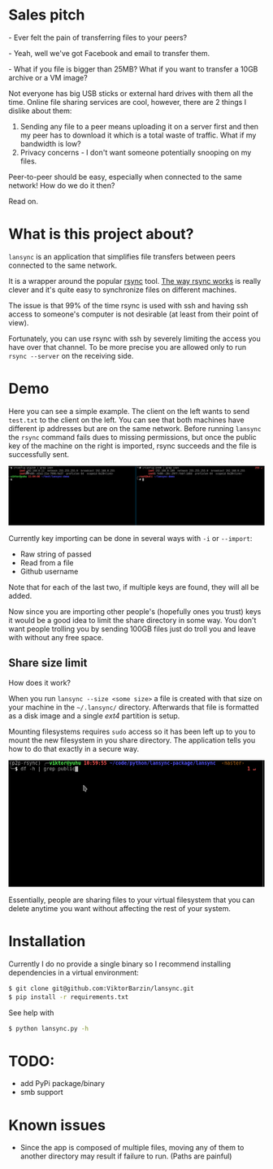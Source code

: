 # Sales pitch

\- Ever felt the pain of transferring files to your peers?

\- Yeah, well we've got Facebook and email to transfer them.

\- What if you file is bigger than 25MB? What if you want to transfer a 10GB archive or a VM image?

Not everyone has big USB sticks or external hard drives with them all the time. Online file sharing services are cool, however, there are 2 things I dislike about them:
1. Sending any file to a peer means uploading it on a server first and then my peer has to download it which is a total waste of traffic. What if my bandwidth is low?
2. Privacy concerns - I don't want someone potentially snooping on my files.

Peer-to-peer should be easy, especially when connected to the same network! How do we do it then?

Read on.

# What is this project about?
`lansync` is an application that simplifies file transfers between peers connected to the same network.

It is a wrapper around the popular [rsync](https://en.wikipedia.org/wiki/Rsync) tool.
[The way rsync works](https://rsync.samba.org/how-rsync-works.html) is really clever and it's quite easy to synchronize files on different machines.

The issue is that 99% of the time rsync is used with ssh and having ssh access to someone's computer is not desirable (at least from their point of view).

Fortunately, you can use rsync with ssh by severely limiting the access you have over that channel.
To be more precise you are allowed only to run `rsync --server` on the receiving side.

# Demo

Here you can see a simple example. The client on the left wants to send `test.txt` to the client on the left. You can see that both machines have different ip addresses but are on the same network. Before running `lansync` the `rsync` command fails dues to missing permissions, but once the public key of the machine on the right is imported, rsync succeeds and the file is  successfully sent.

![](./assets/lansync-demo.gif)

Currently key importing can be done in several ways with `-i` or `--import`:
- Raw string of passed
- Read from a file
- Github username

Note that for each of the last two, if multiple keys are found, they will all be added.

Now since you are importing other people's (hopefully ones you trust) keys it would be a good idea to limit the share directory in some way.
You don't want people trolling you by sending 100GB files just do troll you and leave with without any free space.

## Share size limit

How does it work?

When you run `lansync --size <some size>` a file is created with that size on your machine in the `~/.lansync/` directory.
Afterwards that file is formatted as a disk image and a single *ext4* partition is setup.

Mounting filesystems requires `sudo` access so it has been left up to you to mount the new filesystem in you share directory.
The application tells you how to do that exactly in a secure way.

![](./assets/lansync-size.gif)

Essentially, people are sharing files to your virtual filesystem that you can delete anytime you want without affecting the rest of your system.

# Installation
Currently I do no provide a single binary so I recommend installing dependencies in a virtual environment:
```bash
$ git clone git@github.com:ViktorBarzin/lansync.git
$ pip install -r requirements.txt
```

See help with
```bash
$ python lansync.py -h
```

# TODO:
- add PyPi package/binary
- smb support

# Known issues
- Since the app is composed of multiple files, moving any of them to another directory may result if failure to run. (Paths are painful)

